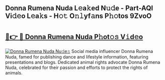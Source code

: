 ## Donna Rumena Nuda L𝚎a𝚔ed N𝚞𝚍e - Part-AQl Vi𝚍𝚎o L𝚎a𝚔s - H𝚘𝚝 O𝚗𝚕yf𝚊ns P𝚑𝚘tos 9ZvoO

# <h2><a href="http://kfe72m.oniu.top/?m=Donna+Rumena+Nuda">🔗👉 🔴 Donna Rumena Nuda P𝚑ot𝚘𝚜 V𝚒d𝚎o</a></h2>

[![Donna Rumena Nuda Nu𝚍e𝚜](https://i.imgur.com/0qMVB7G.gif)](http://kfe72m.oniu.top/?m=Donna+Rumena+Nuda)
Social media influencer Donna Rumena Nuda, famed for publishing dance and lifestyle information, featuring presentations and blogs. Dedicated animal rights advocate Donna Rumena Nuda, celebrated for their passion and efforts to protect the rights of animals.  
